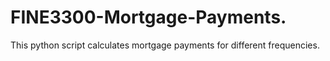 # FINE3300-Mortgage-Payments.
This python script calculates mortgage payments for different frequencies.
